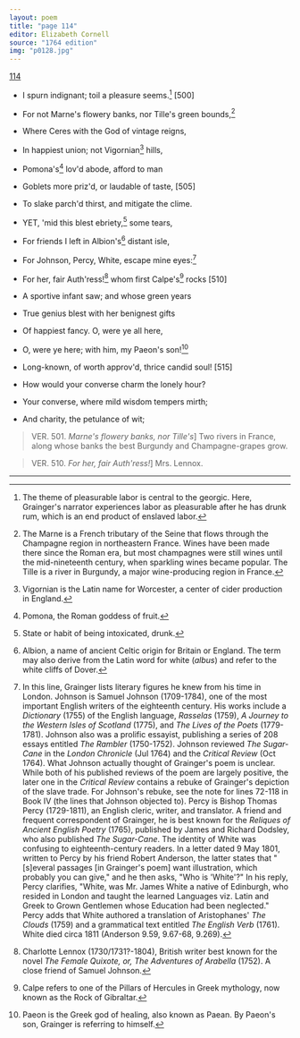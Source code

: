 ```yaml
---
layout: poem
title: "page 114"
editor: Elizabeth Cornell
source: "1764 edition"
img: "p0128.jpg"
---
```



[114]({{site.baseurl}}/images/{{page.img}})

- I spurn indignant; toil a pleasure seems.[^f114n1] [500]
- For not Marne's flowery banks, nor Tille's green bounds,[^f114n2]
- Where Ceres with the God of vintage reigns,
- In happiest union; not Vigornian[^f114n3] hills,
- Pomona's[^f114n4] lov'd abode, afford to man
- Goblets more priz'd, or laudable of taste, [505]
- To slake parch'd thirst, and mitigate the clime.

- YET, 'mid this blest ebriety,[^f114n5] some tears,
- For friends I left in Albion's[^f114n6] distant isle,
- For Johnson, Percy, White, escape mine eyes:[^f114n7]
- For her, fair Auth'ress![^f114n8] whom first Calpe's[^f114n9] rocks [510]
- A sportive infant saw; and whose green years
- True genius blest with her benignest gifts
- Of happiest fancy. O, were ye all here,
- O, were ye here; with him, my Paeon's son![^f114n10]
- Long-known, of worth approv'd, thrice candid soul! [515]
- How would your converse charm the lonely hour?
- Your converse, where mild wisdom tempers mirth;
- And charity, the petulance of wit;

> VER. 501. *Marne's flowery banks, nor Tille's*\] Two rivers in France, along whose banks the best Burgundy and Champagne-grapes grow.

> VER. 510. *For her, fair Auth'ress!*\] Mrs. Lennox.

[^f114n1]: The theme of pleasurable labor is central to the georgic. Here, Grainger's narrator experiences labor as pleasurable after he has drunk rum, which is an end product of enslaved labor.

[^f114n2]: The Marne is a French tributary of the Seine that flows through the Champagne region in northeastern France. Wines have been made there since the Roman era, but most champagnes were still wines until the mid-nineteenth century, when sparkling wines became popular. The Tille is a river in Burgundy, a major wine-producing region in France.

[^f114n3]: Vigornian is the Latin name for Worcester, a center of cider production in England.

[^f114n4]: Pomona, the Roman goddess of fruit.

[^f114n5]: State or habit of being intoxicated, drunk.

[^f114n6]: Albion, a name of ancient Celtic origin for Britain or England. The term may also derive from the Latin word for white (*albus*) and refer to the white cliffs of Dover.  

[^f114n7]: In this line, Grainger lists literary figures he knew from his time in London. Johnson is Samuel Johnson (1709-1784), one of the most important English writers of the eighteenth century. His works include a *Dictionary* (1755) of the English language, *Rasselas* (1759), *A Journey to the Western Isles of Scotland* (1775), and *The Lives of the Poets* (1779-1781). Johnson also was a prolific essayist, publishing a series of 208 essays entitled *The Rambler* (1750-1752). Johnson reviewed *The Sugar-Cane* in the *London Chronicle* (Jul 1764) and the *Critical Review* (Oct 1764). What Johnson actually thought of Grainger's poem is unclear. While both of his published reviews of the poem are largely positive, the later one in the *Critical Review* contains a rebuke of Grainger's depiction of the slave trade. For Johnson's rebuke, see the note for lines 72-118 in Book IV (the lines that Johnson objected to). Percy is Bishop Thomas Percy (1729-1811), an English cleric, writer, and translator. A friend and frequent correspondent of Grainger, he is best known for the *Reliques of Ancient English Poetry* (1765), published by James and Richard Dodsley, who also published *The Sugar-Cane*. The identity of White was confusing to eighteenth-century readers. In a letter dated 9 May 1801, written to Percy by his friend Robert Anderson, the latter states that "[s]everal passages [in Grainger's poem] want illustration, which probably you can give," and he then asks, "Who is 'White'?" In his reply, Percy clarifies, "White, was Mr. James White a native of Edinburgh, who resided in London and taught the learned Languages viz. Latin and Greek to Grown Gentlemen whose Education had been neglected." Percy adds that White authored a translation of Aristophanes' *The Clouds* (1759) and a grammatical text entitled *The English Verb* (1761). White died circa 1811 (Anderson 9.59, 9.67-68, 9.269).  

[^f114n8]: Charlotte Lennox (1730/1731?-1804), British writer best known for the novel *The Female Quixote, or, The Adventures of Arabella* (1752). A close friend of Samuel Johnson.

[^f114n9]: Calpe refers to one of the Pillars of Hercules in Greek mythology, now known as the Rock of Gibraltar. 

[^f114n10]: Paeon is the Greek god of healing, also known as Paean. By Paeon's son, Grainger is referring to himself.  

---
